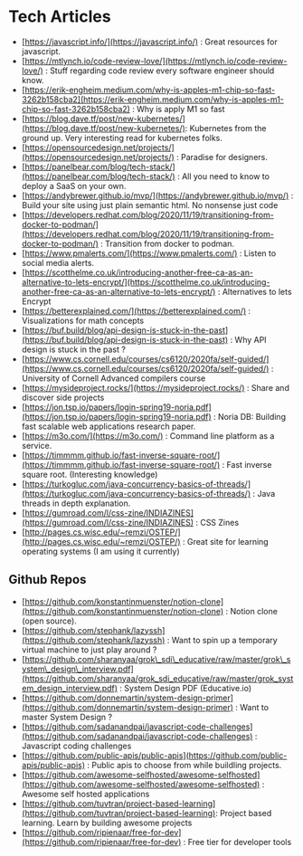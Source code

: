 # Tech Articles

* [https://javascript.info/](https://javascript.info/) : Great resources for javascript.
* [https://mtlynch.io/code-review-love/](https://mtlynch.io/code-review-love/) : Stuff regarding code review every software engineer should know.
* [https://erik-engheim.medium.com/why-is-apples-m1-chip-so-fast-3262b158cba2](https://erik-engheim.medium.com/why-is-apples-m1-chip-so-fast-3262b158cba2) : Why is apply M1 so fast
* [https://blog.dave.tf/post/new-kubernetes/](https://blog.dave.tf/post/new-kubernetes/): Kubernetes from the ground up. Very interesting read for kubernetes folks.
* [https://opensourcedesign.net/projects/](https://opensourcedesign.net/projects/) : Paradise for designers.
* [https://panelbear.com/blog/tech-stack/](https://panelbear.com/blog/tech-stack/) : All you need to know to deploy a SaaS on your own.
* [https://andybrewer.github.io/mvp/](https://andybrewer.github.io/mvp/) : Build your site using just plain semantic html. No nonsense just code
* [https://developers.redhat.com/blog/2020/11/19/transitioning-from-docker-to-podman/](https://developers.redhat.com/blog/2020/11/19/transitioning-from-docker-to-podman/) : Transition from docker to podman.
* [https://www.pmalerts.com/](https://www.pmalerts.com/) : Listen to social media alerts.
* [https://scotthelme.co.uk/introducing-another-free-ca-as-an-alternative-to-lets-encrypt/](https://scotthelme.co.uk/introducing-another-free-ca-as-an-alternative-to-lets-encrypt/) : Alternatives to lets Encrypt
* [https://betterexplained.com/](https://betterexplained.com/) : Visualizations for math concepts
* [https://buf.build/blog/api-design-is-stuck-in-the-past](https://buf.build/blog/api-design-is-stuck-in-the-past) : Why API design is stuck in the past ?
* [https://www.cs.cornell.edu/courses/cs6120/2020fa/self-guided/](https://www.cs.cornell.edu/courses/cs6120/2020fa/self-guided/) : University of Cornell Advanced compilers course
* [https://mysideproject.rocks/](https://mysideproject.rocks/) : Share and discover side projects
* [https://jon.tsp.io/papers/login-spring19-noria.pdf](https://jon.tsp.io/papers/login-spring19-noria.pdf) : Noria DB: Building fast scalable web applications research paper.
* [https://m3o.com/](https://m3o.com/) : Command line platform as a service.
* [https://timmmm.github.io/fast-inverse-square-root/](https://timmmm.github.io/fast-inverse-square-root/) : Fast inverse square root. \(Interesting knowledge\)
* [https://turkogluc.com/java-concurrency-basics-of-threads/](https://turkogluc.com/java-concurrency-basics-of-threads/) : Java threads in depth explanation.
* [https://gumroad.com/l/css-zine/INDIAZINES](https://gumroad.com/l/css-zine/INDIAZINES) : CSS Zines
* [http://pages.cs.wisc.edu/~remzi/OSTEP/](http://pages.cs.wisc.edu/~remzi/OSTEP/) : Great site for learning operating systems \(I am using it currently\)

## Github Repos

* [https://github.com/konstantinmuenster/notion-clone](https://github.com/konstantinmuenster/notion-clone) : Notion clone \(open source\).
* [https://github.com/stephank/lazyssh](https://github.com/stephank/lazyssh) : Want to spin up a temporary virtual machine to just play around ?
* [https://github.com/sharanyaa/grok\_sdi\_educative/raw/master/grok\_system\_design\_interview.pdf](https://github.com/sharanyaa/grok_sdi_educative/raw/master/grok_system_design_interview.pdf) : System Design PDF \(Educative.io\)
* [https://github.com/donnemartin/system-design-primer](https://github.com/donnemartin/system-design-primer) : Want to master System Design ?
* [https://github.com/sadanandpai/javascript-code-challenges](https://github.com/sadanandpai/javascript-code-challenges) : Javascript coding challenges
* [https://github.com/public-apis/public-apis](https://github.com/public-apis/public-apis) : Public apis to choose from while buildling projects.
* [https://github.com/awesome-selfhosted/awesome-selfhosted](https://github.com/awesome-selfhosted/awesome-selfhosted) : Awesome self hosted applications
* [https://github.com/tuvtran/project-based-learning](https://github.com/tuvtran/project-based-learning): Project based learning. Learn by building awesome projects
* [https://github.com/ripienaar/free-for-dev](https://github.com/ripienaar/free-for-dev) : Free tier for developer tools

